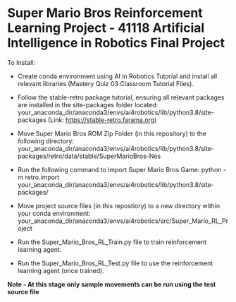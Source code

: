 # Super Mario Bros Reinforcement Learning Project - 41118 Artificial Intelligence in Robotics Final Project

To Install:
- Create conda environment using AI in Robotics Tutorial and install all relevant libraries (Mastery Quiz 03 Classroom Tutorial Files).

- Follow the stable-retro package tutorial, ensuring all relevant packages are installed in the site-packages folder located: your_anaconda_dir/anaconda3/envs/ai4robotics/lib/python3.8/site-packages (Link: https://stable-retro.farama.org)

- Move Super Mario Bros ROM Zip Folder (in this repository) to the following directory: your_anaconda_dir/anaconda3/envs/ai4robotics/lib/python3.8/site-packages/retro/data/stable/SuperMarioBros-Nes

- Run the following command to import Super Mario Bros Game: python -m retro.import your_anaconda_dir/anaconda3/envs/ai4robotics/lib/python3.8/site-packages/

- Move project source files (in this repostiory) to a new directory within your conda environment: your_anaconda_dir/anaconda3/envs/ai4robotics/src/Super_Mario_RL_Project

- Run the Super_Mario_Bros_RL_Train.py file to train reinforcement learning agent.

- Run the Super_Mario_Bros_RL_Test.py file to use the reinforcement learning agent (once trained). 

**Note - At this stage only sample movements can be run using the test source file**
